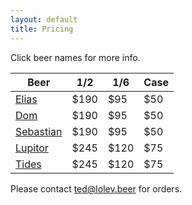 ```yaml
---
layout: default
title: Pricing
---
```


Click beer names for more info.

| Beer                        | 1/2  | 1/6  | Case|
| --------------------------- | ---- | ---- | --- |
| [Elias](/beer/elias)        | $190 | $95  | $50 |
| [Dom](/beer/dom)            | $190 | $95  | $50 |
| [Sebastian](/beer/sebastian)| $190 | $95  | $50 |
| [Lupitor](/beer/lupitor)    | $245 | $120 | $75 |
| [Tides](/beer/tides)        | $245 | $120 | $75 |

Please contact [ted@lolev.beer](mailto:ted@lolev.beer) for orders.
